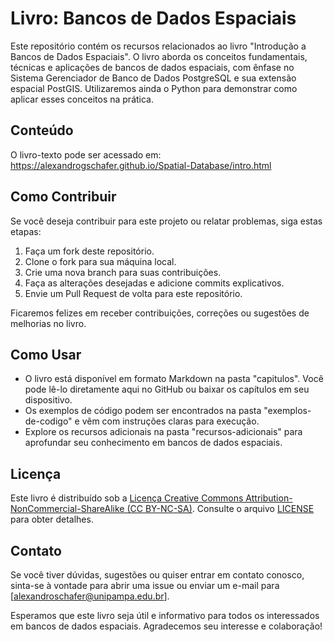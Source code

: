 # Livro: Bancos de Dados Espaciais

Este repositório contém os recursos relacionados ao livro "Introdução a Bancos de Dados Espaciais". O livro aborda os conceitos fundamentais, técnicas e aplicações de bancos de dados espaciais, com ênfase no Sistema Gerenciador de Banco de Dados PostgreSQL e sua extensão espacial PostGIS. Utilizaremos ainda o Python para demonstrar como aplicar esses conceitos na prática.

## Conteúdo

O livro-texto pode ser acessado em: https://alexandrogschafer.github.io/Spatial-Database/intro.html

## Como Contribuir

Se você deseja contribuir para este projeto ou relatar problemas, siga estas etapas:

1. Faça um fork deste repositório.
2. Clone o fork para sua máquina local.
3. Crie uma nova branch para suas contribuições.
4. Faça as alterações desejadas e adicione commits explicativos.
5. Envie um Pull Request de volta para este repositório.

Ficaremos felizes em receber contribuições, correções ou sugestões de melhorias no livro.

## Como Usar

- O livro está disponível em formato Markdown na pasta "capitulos". Você pode lê-lo diretamente aqui no GitHub ou baixar os capítulos em seu dispositivo.
- Os exemplos de código podem ser encontrados na pasta "exemplos-de-codigo" e vêm com instruções claras para execução.
- Explore os recursos adicionais na pasta "recursos-adicionais" para aprofundar seu conhecimento em bancos de dados espaciais.

## Licença

Este livro é distribuído sob a [Licença Creative Commons Attribution-NonCommercial-ShareAlike (CC BY-NC-SA)](https://creativecommons.org/licenses/by-nc-sa/4.0/). Consulte o arquivo [LICENSE](/LICENSE) para obter detalhes.

## Contato

Se você tiver dúvidas, sugestões ou quiser entrar em contato conosco, sinta-se à vontade para abrir uma issue ou enviar um e-mail para [alexandroschafer@unipampa.edu.br].

Esperamos que este livro seja útil e informativo para todos os interessados em bancos de dados espaciais. Agradecemos seu interesse e colaboração!
